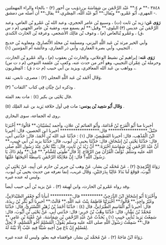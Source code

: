 ٣٨٤٨ -** م ٤:** عَبْد الرَّحْمَن بن شِِمَاسَةَ بن ذؤيب بن أحور (٢) - بالحاء والراء المهملتين - المهري، أَبُو عَمْرو،** ويُقال:** أَبُو عَبْد اللَّه، المِصْرِي،** يقال:** أن أصله من دمشق.

**رَوَى عَن:** زيد بْن ثابت (ت) ، وسبيع بْن عامر الحجري، وعبد الله بْن عَمْرو بْن العاص، وعبد الرَّحْمَن بْن عديس (٣) البلوي،** وقيل:** لم يسمع منه، وعقبة بْن عامر الجهني (م د س ق) ، وعَمْرو بْنالعاص (م) ، وعوف بْن مَالِك الأشجعي، وعرفة بْن الحارث الكندي،

وأبي الخير مرثد بْن عَبد اللَّهِ اليزني، ومسلمة بْن مخلد الأَنْصارِيّ، ومعاوية بْن حديج التجيبي، وأبي بصرة الغفاري، وأبي ذر الغفاري، وعائشة أم المؤمنين (١) .

**رَوَى عَنه:** إبراهيم بْن نشيط الوعلاني، والحارث بْن يعقوب (م) ، والد عَمْرو بْن الحارث، وحرملة بْن عِمْران التجيبي، وهو آخر من حدث عنه، وكعب بْن علقمة التنوخي (م د ت س) ، وواهب بن عَبد الله المعافري، ويزيد بن أَبي حبيب (م ت د ق) : المِصْرِيون.

وَقَال أَحْمَد بْن عَبد اللَّهِ العجلي (٢) : مصري، تابعي، ثقة.

وذكره ابنُ حِبَّان فِي كتاب "الثقات" (٣) .

قال يَحْيَى بن بكير (٤) : مات بعد المئة.

**وَقَال أَبُو سَعِيد بْن يونس:** مات فِي أول خلافة يَزِيد بن عَبد المَلِك (٥) .

روى له الجماعة، سوى البخاري.

أخبرنا منا أَبُو الْفَرَجِ بْنُ قُدَامَةَ، وأَبُو الغنائم بْن علان، وأحمد بْنشَيْبَانَ،** قَالُوا:** أَخْبَرَنَا حَنْبَلُ،****************** قال:****************** أخبرنا ابن الحصين، قال: أخبرنا ابْنُ الْمُذْهِب، قال: أخبرنا القَطِيعِيّ، قال (١) : حَدَّثَنَا عَبد الله بْن أَحْمَدَ، قال: حَدَّثني أبي، قال: حَدَّثَنَا يَحْيَى بْنُ إِسْحَاقَ، قال: حَدَّثَنَا يحيى بْن أيوب، قال: حَدَّثَنَا يزيد بْن أَبي حَبِيبٍ،** أَنَّ عَبْدَ الرَّحْمَنِ بْنَ شِِمَاسَةَ أَخْبَرَهُ:** أَنَّ زَيْدَ بْنَ ثَابِتٍ، قال: بَيَّنَّا نَحْنُ عِنْدَ رَسُول اللَّهِ صلى الله عليه وسَلَّمَ. نُؤَلِّفُ الْقُرْآنَ مِنَ الرِّقَاعِ. إِذْ قال"طُوبَى لِلشَّامِ".** قِيلَ:** ولِمَ ذَاكَ يَا رَسُولَ اللَّهِ؟ قال: إِنَّ مَلائِكَةَ الرَّحْمَنِ بَاسِطَةٌ أَجْنِحَتَهَا عَلَيْهَا.

رَوَاهُ التِّرْمِذِيّ (٢) ، عَنْ مُحَمَّد بْن بشار، عَنْ وهب بْن جرير بْن حازم عَن أَبِيهِ، عَنْ يَحْيَى بْنِ أَيُّوبَ، فَوَقَعَ لَنا بَدَلا عَالِيًا بِدَرَجَتَيْنِ، وَقَال غريب، إنما نعرفه من حديث يحيى بْن أيوب، وليس له عنده غيره.

وقد رواه عَمْرو بْن الحارث، وابن لَهِيعَة (٣) ، عَنْ يزيد بْن أَبي حبيب أيضاً.

وأَخْبَرَنَا أَبُو إِسْحَاقَ ابْنُ الدَّرَجِيِّ،********** قال:********** أنبأنا أَبُو جَعْفَرٍ الصَّيْدَلانِيُّ، وغَيْرُ واحِدٍ،** قَالُوا:** أَخْبَرَتْنَا فَاطِمَةُ بِنْتُ عَبد اللَّهِ،** قَالَتْ:** أخبرنا أَبُو بَكْرِ بْنُ رِيذَةَ، قال: أخبرنا أَبُو الْقَاسِمِ الطَّبَرَانِيُّ، قال (٤) : حَدَّثَنَا أَحْمَدُ بْنُ زُهَيْرٍ التُّسْتَرِيُّ، قال: حَدَّثَنَا مُحَمَّدُ بْنُ بَشَّارٍ، قال: حَدَّثَنَا وهْبُ بْنُ جَرِيرِ: قال: حَدَّثني أَبِي، عَنْ يَحْيَى بْنِ أَيُّوبَ، قال: سَمِعْتُ يَزِيدَ بْنأَبِي حَبِيبٍ (١) ، يُحَدِّثُ عَنْ عَبْدِ الرَّحْمَنِ بْنِ شِِمَاسَةَ، عَنْ عُقْبَةَ بْنِ عَامِرٍ،** قال:** سَمِعْتُ رَسُولَ اللَّهِ صلى الله عليه وسلم يَقُولُ: الْمُسْلِمُ أَخُو الْمُسْلِمِ، لا يَحِلُّ لِمُسْلِمٍ إِنْ بَاعَ مِنْ أَخِيهِ شَيْئًا فِيهِ عَيْبٌ إِلا بَيَّنَهُ لَهُ.

رَوَاهُ ابْنُ مَاجَهْ (٢) ، عَنْ مُحَمَّد بْن بشار، فوافقناه فيه بعلو، وليس لَهُ عنده غيره.